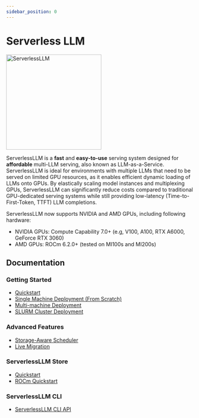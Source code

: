 ```yaml
---
sidebar_position: 0
---
```


# Serverless LLM

<!-- Scaled logo -->
<img src="/img/serverlessllm.jpg" alt="ServerlessLLM" width="256px"/>

ServerlessLLM is a **fast** and **easy-to-use** serving system designed for **affordable** multi-LLM serving, also known as LLM-as-a-Service. ServerlessLLM is ideal for environments with multiple LLMs that need to be served on limited GPU resources, as it enables efficient dynamic loading of LLMs onto GPUs. By elastically scaling model instances and multiplexing GPUs, ServerlessLLM can significantly reduce costs compared to traditional GPU-dedicated serving systems while still providing low-latency (Time-to-First-Token, TTFT) LLM completions.

ServerlessLLM now supports NVIDIA and AMD GPUs, including following hardware:
* NVIDIA GPUs: Compute Capability 7.0+ (e.g, V100, A100, RTX A6000, GeForce RTX 3060)
* AMD GPUs: ROCm 6.2.0+ (tested on MI100s and MI200s)

## Documentation

### Getting Started

- [Quickstart](./gettting_started.md)
- [Single Machine Deployment (From Scratch)](./deployment/single_machine.md)
- [Multi-machine Deployment](./deployment/multi_machine.md)
- [SLURM Cluster Deployment](./deployment/slurm_cluster.md)

### Advanced Features

- [Storage-Aware Scheduler](./features/storage_aware_scheduling.md)
- [Live Migration](./features/live_migration.md)

### ServerlessLLM Store

- [Quickstart](./store/quickstart.md)
- [ROCm Quickstart](./store/rocm_quickstart.md)

### ServerlessLLM CLI

- [ServerlessLLM CLI API](../api/cli.md)
